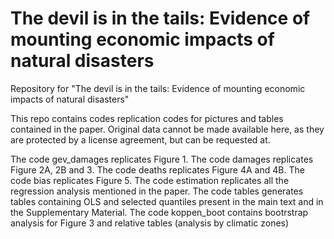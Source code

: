# The devil is in the tails: Evidence of mounting economic impacts of natural disasters
Repository for "The devil is in the tails: Evidence of mounting economic impacts of natural disasters"

This repo contains codes replication codes for pictures and tables contained in the paper. Original data cannot be made available here, as they are protected by a license agreement, but can be requested at. 

The code gev_damages replicates Figure 1. 
The code damages replicates Figure 2A, 2B and 3. 
The code deaths replicates Figure 4A and 4B.
The code bias replicates Figure 5. 
The code estimation replicates all the regression analysis mentioned in the paper. 
The code tables generates tables containing OLS and selected quantiles present in the main text and in the Supplementary Material.
The code koppen_boot contains bootrstrap analysis for Figure 3 and relative tables (analysis by climatic zones)


